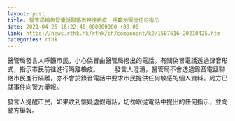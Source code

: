 ```yaml
---
layout: post
title: 醫管局稱偽冒電話聯絡市民往檢疫　呼籲勿跟從任何指示
date: 2021-04-25 16:22:46.000000000 +08:00
link: https://news.rthk.hk/rthk/ch/component/k2/1587616-20210425.htm
categories: rthk
---
```


醫管局發言人呼籲市民，小心偽冒由醫管局撥出的電話。有關偽冒電話透過錄音形式，指示市民前往進行隔離檢疫。
　　 
發言人澄清，醫管局不會透過錄音電話聯絡市民進行隔離，亦不會於錄音電話中要求市民提供任何敏感的個人資料。局方已就事件向警方舉報。

發言人提醒市民，如果收到懷疑虛假電話，切勿跟從電話中提出的任何指示，並向警方舉報。
